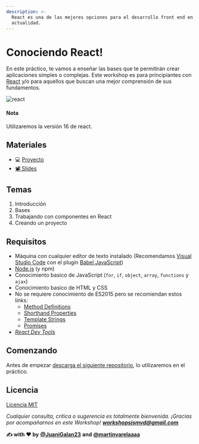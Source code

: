 ```yaml
---
description: >-
  React es una de las mejores opciones para el desarrollo front end en la
  actualidad.
---
```


# Conociendo React!

En este práctico, te vamos a enseñar las bases que te permitirán crear aplicaciones simples o complejas. Este workshop es para principiantes con [React](https://reactjs.org/) y/o para aquellos que buscan una mejor comprensión de sus fundamentos.

![react](https://www.technoscore.com/images/services/react-js-icon.png)

#### Nota

Utilizaremos la versión 16 de react.

## Materiales

* 💻 [Proyecto](https://github.com/workshopsjsmvd/react/tree/master/practico)
* [📽️ Slides](https://docs.google.com/presentation/d/1xmpCs_bL8O4qRHow-V-kgdOIYBBQxkmwyXs94YtJHVs/edit?usp=sharing)

## Temas

1. Introducción
2. Bases
3. Trabajando con componentes en React
4. Creando un proyecto

## Requisitos

* Máquina con cualquier editor de texto instalado \(Recomendamos [Visual Studio Code](https://code.visualstudio.com/) con el plugin [Babel JavaScript](https://marketplace.visualstudio.com/items?itemName=mgmcdermott.vscode-language-babel)\)
* [Node.js](https://nodejs.org/en/) \(y npm\)
* Conocimiento basico de JavaScript \(`for`, `if`, `object`, `array`, `functions` y `ajax`\)
* Conocimiento basico de HTML y CSS
* No se requiere conocimiento de ES2015 pero se recomiendan estos links:
  * [Method Definitions](https://developer.mozilla.org/es/docs/Web/JavaScript/Referencia/funciónes/Method_definitions)
  * [Shorthand Properties](https://developer.mozilla.org/en/docs/Web/JavaScript/Reference/Operators/Object_initializer)
  * [Template Strings](https://developer.mozilla.org/es/docs/Web/JavaScript/Referencia/template_strings)
  * [Promises](https://developer.mozilla.org/es/docs/Web/JavaScript/Referencia/Objetos_globales/Promise)
* [_React Dev Tools_](https://chrome.google.com/webstore/detail/react-developer-tools/fmkadmapgofadopljbjfkapdkoienihi)

## Comenzando

Antes de empezar [descarga el siguiente repositorio](https://github.com/workshopsjsmvd/react), lo utilizaremos en el práctico.

## Licencia

[Licencia MIT](https://github.com/workshopsjsmvd/react/edit/master/LICENSE)

_Cualquier consulta, critica o sugerencia es totalmente bienvenida. ¡Gracias por acompañarnos en este Workshop! **workshopsjsmvd@gmail.com**_

**✍️ with ❤️ by** [**@JuaniGalan23**](https://twitter.com/JuaniGalan23) **and** [**@martinvarelaaaa**](https://twitter.com/martinvarelaaaa)


